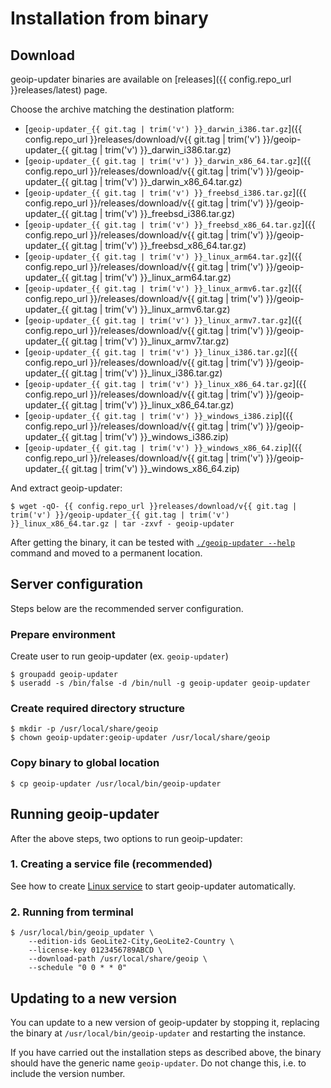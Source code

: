 # Installation from binary

## Download

geoip-updater binaries are available on [releases]({{ config.repo_url }}releases/latest) page.

Choose the archive matching the destination platform:

* [`geoip-updater_{{ git.tag | trim('v') }}_darwin_i386.tar.gz`]({{ config.repo_url }}releases/download/v{{ git.tag | trim('v') }}/geoip-updater_{{ git.tag | trim('v') }}_darwin_i386.tar.gz)
* [`geoip-updater_{{ git.tag | trim('v') }}_darwin_x86_64.tar.gz`]({{ config.repo_url }}/releases/download/v{{ git.tag | trim('v') }}/geoip-updater_{{ git.tag | trim('v') }}_darwin_x86_64.tar.gz)
* [`geoip-updater_{{ git.tag | trim('v') }}_freebsd_i386.tar.gz`]({{ config.repo_url }}/releases/download/v{{ git.tag | trim('v') }}/geoip-updater_{{ git.tag | trim('v') }}_freebsd_i386.tar.gz)
* [`geoip-updater_{{ git.tag | trim('v') }}_freebsd_x86_64.tar.gz`]({{ config.repo_url }}/releases/download/v{{ git.tag | trim('v') }}/geoip-updater_{{ git.tag | trim('v') }}_freebsd_x86_64.tar.gz)
* [`geoip-updater_{{ git.tag | trim('v') }}_linux_arm64.tar.gz`]({{ config.repo_url }}/releases/download/v{{ git.tag | trim('v') }}/geoip-updater_{{ git.tag | trim('v') }}_linux_arm64.tar.gz)
* [`geoip-updater_{{ git.tag | trim('v') }}_linux_armv6.tar.gz`]({{ config.repo_url }}/releases/download/v{{ git.tag | trim('v') }}/geoip-updater_{{ git.tag | trim('v') }}_linux_armv6.tar.gz)
* [`geoip-updater_{{ git.tag | trim('v') }}_linux_armv7.tar.gz`]({{ config.repo_url }}/releases/download/v{{ git.tag | trim('v') }}/geoip-updater_{{ git.tag | trim('v') }}_linux_armv7.tar.gz)
* [`geoip-updater_{{ git.tag | trim('v') }}_linux_i386.tar.gz`]({{ config.repo_url }}/releases/download/v{{ git.tag | trim('v') }}/geoip-updater_{{ git.tag | trim('v') }}_linux_i386.tar.gz)
* [`geoip-updater_{{ git.tag | trim('v') }}_linux_x86_64.tar.gz`]({{ config.repo_url }}/releases/download/v{{ git.tag | trim('v') }}/geoip-updater_{{ git.tag | trim('v') }}_linux_x86_64.tar.gz)
* [`geoip-updater_{{ git.tag | trim('v') }}_windows_i386.zip`]({{ config.repo_url }}/releases/download/v{{ git.tag | trim('v') }}/geoip-updater_{{ git.tag | trim('v') }}_windows_i386.zip)
* [`geoip-updater_{{ git.tag | trim('v') }}_windows_x86_64.zip`]({{ config.repo_url }}/releases/download/v{{ git.tag | trim('v') }}/geoip-updater_{{ git.tag | trim('v') }}_windows_x86_64.zip)

And extract geoip-updater:

```shell
$ wget -qO- {{ config.repo_url }}releases/download/v{{ git.tag | trim('v') }}/geoip-updater_{{ git.tag | trim('v') }}_linux_x86_64.tar.gz | tar -zxvf - geoip-updater
```

After getting the binary, it can be tested with [`./geoip-updater --help`](../usage/cli.md) command and moved to a permanent location.

## Server configuration

Steps below are the recommended server configuration.

### Prepare environment

Create user to run geoip-updater (ex. `geoip-updater`)

```shell
$ groupadd geoip-updater
$ useradd -s /bin/false -d /bin/null -g geoip-updater geoip-updater
```

### Create required directory structure

```shell
$ mkdir -p /usr/local/share/geoip
$ chown geoip-updater:geoip-updater /usr/local/share/geoip
```

### Copy binary to global location

```shell
$ cp geoip-updater /usr/local/bin/geoip-updater
```

## Running geoip-updater

After the above steps, two options to run geoip-updater:

### 1. Creating a service file (recommended)

See how to create [Linux service](linux-service.md) to start geoip-updater automatically.

### 2. Running from terminal

```shell
$ /usr/local/bin/geoip_updater \
    --edition-ids GeoLite2-City,GeoLite2-Country \
    --license-key 0123456789ABCD \
    --download-path /usr/local/share/geoip \
    --schedule "0 0 * * 0"
```

## Updating to a new version

You can update to a new version of geoip-updater by stopping it, replacing the binary at `/usr/local/bin/geoip-updater` and restarting the instance.

If you have carried out the installation steps as described above, the binary should have the generic name `geoip-updater`. Do not change this, i.e. to include the version number.
